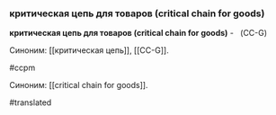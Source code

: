 ### критическая цепь для товаров (critical chain for goods)

**критическая цепь для товаров (critical chain for goods)** -   (CC-G)

Синоним: [[критическая цепь]], [[CC-G]].

#ccpm

Синоним: [[critical chain for goods]].

#translated
